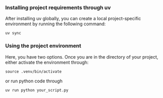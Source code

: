 ### Installing project requirements through uv

After installing uv globally, you can create a local project-specific environment by running the following command:

```
uv sync
```

### Using the project environment

Here, you have two options. Once you are in the directory of your project, either activate the environment through:
```
source .venv/bin/activate
```

or run python code through
```
uv run python your_script.py
```